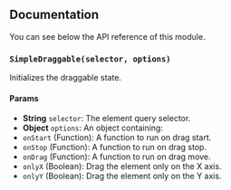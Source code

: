 ## Documentation

You can see below the API reference of this module.

### `SimpleDraggable(selector, options)`
Initializes the draggable state.

#### Params

- **String** `selector`: The element query selector.
- **Object** `options`: An object containing:
 - `onStart` (Function): A function to run on drag start.
 - `onStop` (Function): A function to run on drag stop.
 - `onDrag` (Function): A function to run on drag move.
 - `onlyX` (Boolean): Drag the element only on the X axis.
 - `onlyY` (Boolean): Drag the element only on the Y axis.

